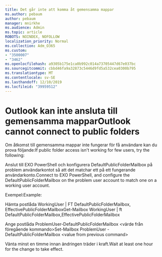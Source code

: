 ```yaml
---
title: Det går inte att komma åt gemensamma mappar
ms.author: pebaum
author: pebaum
manager: mnirkhe
ms.audience: Admin
ms.topic: article
ROBOTS: NOINDEX, NOFOLLOW
localization_priority: Normal
ms.collection: Adm_O365
ms.custom:
- "3500007"
- "3462"
ms.openlocfilehash: a9305b175e1ca0b992c014a73705447d67e037bc
ms.sourcegitcommit: cbbd46fa9a32873c5446d9fd5a532cea0300b795
ms.translationtype: MT
ms.contentlocale: sv-SE
ms.lasthandoff: 12/10/2019
ms.locfileid: "39959512"
---
```

# <a name="outlook-cannot-connect-to-public-folders"></a><span data-ttu-id="1454b-102">Outlook kan inte ansluta till gemensamma mappar</span><span class="sxs-lookup"><span data-stu-id="1454b-102">Outlook cannot connect to public folders</span></span>

<span data-ttu-id="1454b-103">Om åtkomst till gemensamma mappar inte fungerar för få användare kan du prova följande:</span><span class="sxs-lookup"><span data-stu-id="1454b-103">If public folder access isn't working for few users, try the following:</span></span>

<span data-ttu-id="1454b-104">Anslut till EXO PowerShell och konfigurera DefaultPublicFolderMailbox på problem användarkontot så att det matchar ett på ett fungerande användarkonto.</span><span class="sxs-lookup"><span data-stu-id="1454b-104">Connect to EXO PowerShell, and configure the DefaultPublicFolderMailbox on the problem user account to match one on a working user account.</span></span>

<span data-ttu-id="1454b-105">Exempel:</span><span class="sxs-lookup"><span data-stu-id="1454b-105">Example:</span></span>

<span data-ttu-id="1454b-106">Hämta postlåda WorkingUser | FT DefaultPublicFolderMailbox, EffectivePublicFolderMailbox</span><span class="sxs-lookup"><span data-stu-id="1454b-106">Get-Mailbox WorkingUser | ft DefaultPublicFolderMailbox,EffectivePublicFolderMailbox</span></span>

<span data-ttu-id="1454b-107">Ange postlåda ProblemUser-DefaultPublicFolderMailbox \<värde från föregående kommando></span><span class="sxs-lookup"><span data-stu-id="1454b-107">Set-Mailbox ProblemUser -DefaultPublicFolderMailbox \<value from previous command></span></span>

<span data-ttu-id="1454b-108">Vänta minst en timme innan ändringen träder i kraft.</span><span class="sxs-lookup"><span data-stu-id="1454b-108">Wait at least one hour for the change to take effect.</span></span>